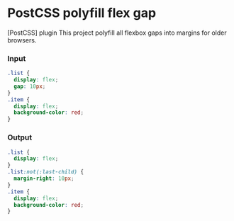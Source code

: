 # PostCSS polyfill flex gap
[PostCSS] plugin This project polyfill all flexbox gaps into margins for older browsers.

### Input

```css
.list {
  display: flex;
  gap: 10px;
}
.item {
  display: flex;
  background-color: red;
}
```

### Output

```css
.list {
  display: flex;
}
.list:not(:last-child) {
  margin-right: 10px;
}
.item {
  display: flex;
  background-color: red;
}
```

